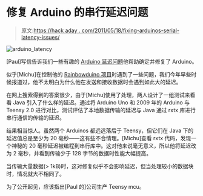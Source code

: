 # 修复 Arduino 的串行延迟问题

> 原文:[https://hack aday . com/2011/05/18/fixing-arduinos-serial-latency-issues/](https://hackaday.com/2011/05/18/fixing-arduinos-serial-latency-issues/)

![arduino_latency](../Images/519d52e84c3ecc8f45e6f184dc39b2da.png "arduino_latency")

[Paul]写信告诉我们一些有趣的 [Arduino 延迟问题](http://neophob.com/2011/04/serial-latency-teensy-vs-arduino/)他帮助确定并修复了 Arduino。

似乎[Michu]在控制他的 [Rainbowduino 项目](http://hackaday.com/2011/02/09/daft-punk-module-just-add-table/)时遇到了一些问题，我们今年早些时候报道过，他不太明白为什么他在发送和接收数据时会遇到如此大的延迟。

在网上搜索得到的答案很少，由于[Michu]使用了处理，两人设计了一组测试来看看 Java 引入了什么样的延迟。通过将 Arduino Uno 和 2009 年的 Arduino 与 Teensy 2.0 进行对比，测试评估了本地数据传输的延迟与 Java 通过 rxtx 库进行串行通信的传输的延迟。

结果相当惊人。虽然两个 Arduinos 都远远落后于 Teensy，但它们在 Java 下的延迟值总是至少为 20 毫秒——这有些不合情理。[Michu]查看 rxtx 代码，发现一个神秘的 20 毫秒延迟被编程到串行库中。这对他来说毫无意义，所以他将延迟改为 2 毫秒，并看到传输少于 128 字节的数据时性能大幅提高。

当传输大量数据(> 1kB)时，这对修复似乎不会影响延迟，但当处理较小的数据块时，情况就大不相同了。

为了公开起见，应该指出[Paul 的]公司生产 Teensy mcu。